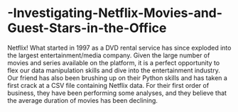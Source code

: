 # -Investigating-Netflix-Movies-and-Guest-Stars-in-the-Office

Netflix! What started in 1997 as a DVD rental service has since exploded into the largest entertainment/media company.
Given the large number of movies and series available on the platform,
it is a perfect opportunity to flex our data manipulation skills and dive into the entertainment industry.
Our friend has also been brushing up on their Python skills and has taken a first crack at a CSV file containing Netflix data. 
For their first order of business, they have been performing some analyses,
and they believe that the average duration of movies has been declining.
